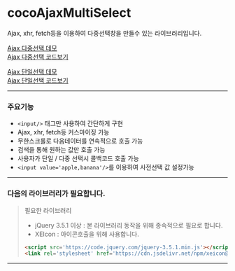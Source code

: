 # cocoAjaxMultiSelect
Ajax, xhr, fetch등을 이용하여 다중선택창을 만들수 있는 라이브러리입니다.  
  
[Ajax 다중선택 데모](https://www.dadolcorp.com/cocoajaxmultiselect/example/example-jquery-multi.html)  
[Ajax 다중선택 코드보기](https://github.com/squarehacker/cocoAjaxMultiSelect/blob/main/example/example-jquery-multi.html)  

[Ajax 단일선택 데모](https://www.dadolcorp.com/cocoajaxmultiselect/example/example-jquery.html)  
[Ajax 단일선택 코드보기](https://github.com/squarehacker/cocoAjaxMultiSelect/blob/main/example/example-jquery.html)  
  
------  
  
### 주요기능
- ```<input/>``` 태그만 사용하여 간단하게 구현  
- Ajax, xhr, fetch등 커스마이징 가능  
- 무한스크롤로 다음데이터를 연속적으로 호출 가능  
- 검색을 통해 원하는 값만 호출 가능  
- 사용자가 단일 / 다중 선택시 콜백코드 호출 가능  
- ```<input value='apple,banana'/>```를 이용하여 사전선택 값 설정가능  
  
------  
  
### 다음의 라이브러리가 필요합니다.  
> 필요한 라이브러리  
> - jQuery 3.5.1 이상 : 본 라이브러리 동작을 위해 종속적으로 필요로 합니다.  
> - XEIcon : 아이콘호출을 위해 사용합니다.  
>  
>```html
><script src='https://code.jquery.com/jquery-3.5.1.min.js'></script>  
><link rel='stylesheet' href='https://cdn.jsdelivr.net/npm/xeicon@2.3.3/xeicon.min.css'>  
>```
  
------  
